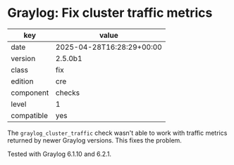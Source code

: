 [//]: # (werk v2)
# Graylog: Fix cluster traffic metrics

key        | value
---------- | ---
date       | 2025-04-28T16:28:29+00:00
version    | 2.5.0b1
class      | fix
edition    | cre
component  | checks
level      | 1
compatible | yes

The `graylog_cluster_traffic` check wasn't able to work with traffic metrics returned by newer Graylog versions.
This fixes the problem.

Tested with Graylog 6.1.10 and 6.2.1.
